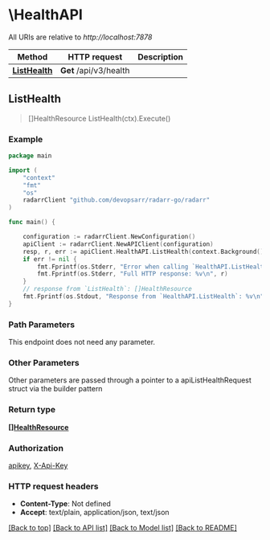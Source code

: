 # \HealthAPI

All URIs are relative to *http://localhost:7878*

Method | HTTP request | Description
------------- | ------------- | -------------
[**ListHealth**](HealthAPI.md#ListHealth) | **Get** /api/v3/health | 



## ListHealth

> []HealthResource ListHealth(ctx).Execute()



### Example

```go
package main

import (
	"context"
	"fmt"
	"os"
	radarrClient "github.com/devopsarr/radarr-go/radarr"
)

func main() {

	configuration := radarrClient.NewConfiguration()
	apiClient := radarrClient.NewAPIClient(configuration)
	resp, r, err := apiClient.HealthAPI.ListHealth(context.Background()).Execute()
	if err != nil {
		fmt.Fprintf(os.Stderr, "Error when calling `HealthAPI.ListHealth``: %v\n", err)
		fmt.Fprintf(os.Stderr, "Full HTTP response: %v\n", r)
	}
	// response from `ListHealth`: []HealthResource
	fmt.Fprintf(os.Stdout, "Response from `HealthAPI.ListHealth`: %v\n", resp)
}
```

### Path Parameters

This endpoint does not need any parameter.

### Other Parameters

Other parameters are passed through a pointer to a apiListHealthRequest struct via the builder pattern


### Return type

[**[]HealthResource**](HealthResource.md)

### Authorization

[apikey](../README.md#apikey), [X-Api-Key](../README.md#X-Api-Key)

### HTTP request headers

- **Content-Type**: Not defined
- **Accept**: text/plain, application/json, text/json

[[Back to top]](#) [[Back to API list]](../README.md#documentation-for-api-endpoints)
[[Back to Model list]](../README.md#documentation-for-models)
[[Back to README]](../README.md)

